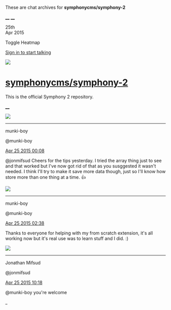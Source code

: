 These are chat archives for **symphonycms/symphony-2**

[__](/symphonycms/symphony-2/archives/2015/04/26)
[__](/symphonycms/symphony-2/archives/2015/04/24)

25th  
Apr 2015

Toggle Heatmap

[Sign in to start talking](/login?action=login&button=archive-login)

![](https://avatars-02.gitter.im/group/iv/3/57542c45c43b8c601977197e?s=48)

#  [symphonycms/symphony-2](/symphonycms/symphony-2)

This is the official Symphony 2 repository.

[ __ ](/orgs/symphonycms/rooms "More symphonycms rooms" )

![](https://avatars1.githubusercontent.com/u/4517581?v=3&s=30)

__ __

munki-boy

@munki-boy

[Apr 25 2015
00:08](https://gitter.im/symphonycms/symphony-2?at=553adafabbc4551063709f9c ""
)

@jonmifsud Cheers for the tips yesterday. I tried the array thing just to see
and that worked but I've now got rid of that as you susggested it wasn't
needed. I think I'll try to make it save more data though, just so I'll know
how store more than one thing at a time. :+1:

![](https://avatars1.githubusercontent.com/u/4517581?v=3&s=30)

__ __

munki-boy

@munki-boy

[Apr 25 2015
02:38](https://gitter.im/symphonycms/symphony-2?at=553afe40dcf9be9c3da2b2fb ""
)

Thanks to everyone for helping with my from scratch extension, it's all
working now but it's real use was to learn stuff and I did. :)

![](https://avatars1.githubusercontent.com/u/859775?v=3&s=30)

__ __

Jonathan Mifsud

@jonmifsud

[Apr 25 2015
10:18](https://gitter.im/symphonycms/symphony-2?at=553b6a0d20328f114ca360c4 ""
)

@munki-boy you're welcome

_

